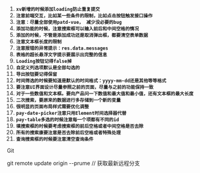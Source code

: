1. **`xv新增的时候添加loading防止重复提交`** 
2. **`注意前端交互，比如某一些条件的限制，比如点击按钮触发接口操作`** 
3. **`注意：尽量全部使用patd-vue， 减少没必要的bug`** 
4. **`添加功能的时候，注意搜索框可以输入前后和中间空格的情况`** 
5. **`添加的时候，不管是添加成功还是取消弹出框，都要清空表单数据`** 
6. **`注意文本框长度的限制`** 
7. **`注意报错的异常提示：res.data.messages`** 
8. **`表格的超长悬浮文字提示要展示出完整的信息`** 
9. **`Loading按钮记得false掉`** 
10. **`自定义列选项默认是全部勾选的`** 
11. **`导出按钮要记得保留`** 
12. **`时间筛选的时候要知道是默认的时间格式：yyyy-mm-dd还是其他等等格式`** 
13. **`要注意UI界面设计尽量参照之前的页面，尽量与之前的功能保持一致`** 
14. **`对于一些数值和文本框。要向产品问一下数值和最大值和最小值，还有文本框的最大长度`** 
15. **`二次搜索，要原来的数据进行多存储到一个新的变量`** 
16. **`很明显的页面布局样式需要优化调整`** 
17. **`pay-date-picker注意只用Element时间选择器代替`** 
18. **`pay-table多选的时候注意每一个项都有不同的id`** 
19. **`填搜索框的时候要考虑搜索框的前后空格或者中间空格是否去除`** 
20. **`所有的搜索康要注意是否去除前后空格或者特殊处理`** 
21. **`查询搜索框的时候要注意清空查询条件`** 

Git

git remote update origin --prume // 获取最新远程分支


